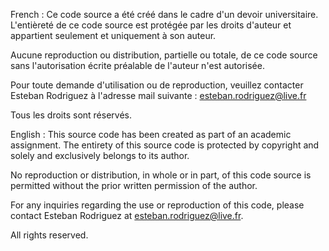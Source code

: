 French : 
Ce code source a été créé dans le cadre d'un devoir universitaire.
L'entièreté de ce code source est protégée par les droits d'auteur et
appartient seulement et uniquement à son auteur.

Aucune reproduction ou distribution, partielle ou totale, de ce code
source sans l'autorisation écrite préalable de l'auteur n'est autorisée.

Pour toute demande d'utilisation ou de reproduction, veuillez
contacter Esteban Rodriguez à l'adresse mail suivante : esteban.rodriguez@live.fr

Tous les droits sont réservés.

English :
This source code has been created as part of an academic assignment.
The entirety of this source code is protected by copyright and
solely and exclusively belongs to its author.

No reproduction or distribution, in whole or in part, of this code
source is permitted without the prior written permission of the author.

For any inquiries regarding the use or reproduction of this code,
please contact Esteban Rodriguez at esteban.rodriguez@live.fr.

All rights reserved.